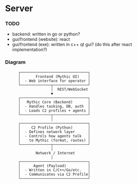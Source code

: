 # Server

### TODO
- backend: written in go or python?
- gui/frontend (website): react
- gui/frontend (exe): written in c++ qt gui? (do this after react implementation?)

### Diagram

          ┌───────────────────────────────┐
          │       Frontend (Mythic UI)    │
          │  - Web interface for operator │
          └──────────────┬────────────────┘
                         │  REST/WebSocket
                         ▼
          ┌───────────────────────────────┐
          │   Mythic Core (Backend)       │
          │  - Handles tasking, DB, auth  │
          │  - Loads C2 profiles + agents │
          └──────────────┬────────────────┘
                         │
          ┌───────────────────────────────┐
          │     C2 Profile (Python)       │
          │  - Defines network layer      │
          │  - Controls how agents talk   │
          │    to Mythic (format, routes) │
          └──────────────┬────────────────┘
                         │
                  Network / Internet
                         │
          ┌───────────────────────────────┐
          │      Agent (Payload)          │
          │  - Written in C/C++/Go/etc.   │
          │  - Communicates via C2 Profile│
          └───────────────────────────────┘

